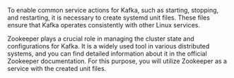 To enable common service actions for Kafka, such as starting, stopping, and 
restarting, it is necessary to create systemd unit files. These files ensure 
that Kafka operates consistently with other Linux services.

Zookeeper plays a crucial role in managing the cluster state and 
configurations for Kafka. It is a widely used tool in various distributed 
systems, and you can find detailed information about it in the official 
Zookeeper documentation. For this purpose, you will utilize Zookeeper as 
a service with the created unit files.